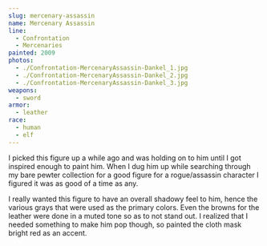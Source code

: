 ```yaml
---
slug: mercenary-assassin
name: Mercenary Assassin
line:
  - Confrontation
  - Mercenaries
painted: 2009
photos:
  - ./Confrontation-MercenaryAssassin-Dankel_1.jpg
  - ./Confrontation-MercenaryAssassin-Dankel_2.jpg
  - ./Confrontation-MercenaryAssassin-Dankel_3.jpg
weapons:
  - sword
armor:
  - leather
race:
  - human
  - elf
---
```


I picked this figure up a while ago and was holding on to him until I got inspired enough to paint him. When I dug him up while searching through my bare pewter collection for a good figure for a rogue/assassin character I figured it was as good of a time as any.

I really wanted this figure to have an overall shadowy feel to him, hence the various grays that were used as the primary colors. Even the browns for the leather were done in a muted tone so as to not stand out. I realized that I needed something to make him pop though, so painted the cloth mask bright red as an accent.
